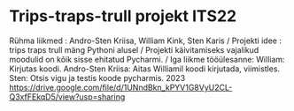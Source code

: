 # Trips-traps-trull projekt ITS22
Rühma liikmed : Andro-Sten Kriisa, William Kink, Sten Karis /
Projekti idee : trips traps trull mäng Pythoni alusel /
Projekti käivitamiseks vajalikud moodulid on kõik sisse ehitatud Pycharmi. /
Iga liikme tööülesanne:
William: Kirjutas koodi.
Andro-Sten Kriisa: Aitas Williamil koodi kirjutada, viimistles.
Sten: Otsis vigu ja testis koode pycharmis.
2023
https://drive.google.com/file/d/1UNndBkn_kPYV1G8VyU2CL-Q3xfFEkqD5/view?usp=sharing
